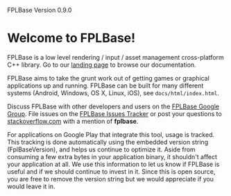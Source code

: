 FPLBase Version 0.9.0

# Welcome to FPLBase!

FPLBase is a low level rendering / input / asset management cross-platform C++
library. Go to our [landing page][] to browse our documentation.

FPLBase aims to take the grunt work out of getting games or graphical
applications up and running.
FPLBase can be built for many different systems (Android, Windows, OS X, Linux, iOS),
see `docs/html/index.html`.

Discuss FPLBase with other developers and users on the
[FPLBase Google Group][]. File issues on the [FPLBase Issues Tracker][]
or post your questions to [stackoverflow.com][] with a mention of
**fplbase**.

For applications on Google Play that integrate this tool, usage is tracked.
This tracking is done automatically using the embedded version string
(FplBaseVersion), and helps us continue to optimize it. Aside from
consuming a few extra bytes in your application binary, it shouldn't affect
your application at all.  We use this information to let us know if FPLBase
is useful and if we should continue to invest in it. Since this is open
source, you are free to remove the version string but we would appreciate if
you would leave it in.

  [FPLBase Google Group]: https://groups.google.com/forum/#!forum/fplbaselib
  [FPLBase Issues Tracker]: http://github.com/google/fplbase/issues
  [stackoverflow.com]: http://www.stackoverflow.com
  [landing page]: http://google.github.io/fplbase

